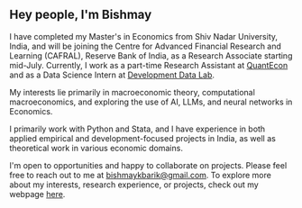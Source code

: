 ## Hey people, I'm Bishmay

I have completed my Master's in Economics from Shiv Nadar University, India, and will be joining the Centre for Advanced Financial Research and Learning (CAFRAL), Reserve Bank of India, as a Research Associate starting mid-July. Currently, I work as a part-time Research Assistant at [QuantEcon](https://quantecon.org/) and as a Data Science Intern at [Development Data Lab](https://www.devdatalab.org/). 

My interests lie primarily in macroeconomic theory, computational macroeconomics, and exploring the use of AI, LLMs, and neural networks in Economics.

I primarily work with Python and Stata, and I have experience in both applied empirical and development-focused projects in India, as well as theoretical work in various economic domains.

I'm open to opportunities and happy to collaborate on projects. Please feel free to reach out to me at [bishmaykbarik@gmail.com](mailto:bishmaykbarik@gmail.com). To explore more about my interests, research experience, or projects, check out my webpage [here](https://bishmaybarik.github.io/).
